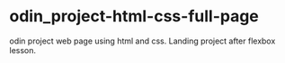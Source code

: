 # odin_project-html-css-full-page
odin project web page using html and css. Landing project after flexbox lesson.
